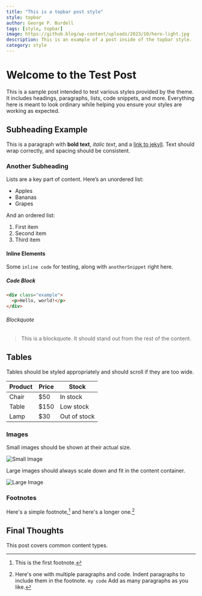 ```yaml
---
title: "This is a topbar post style"
style: topbar
author: George P. Burdell
tags: [style, topbar]
image: https://github.blog/wp-content/uploads/2023/10/hero-light.jpg
description: This is an example of a post inside of the topbar style.
category: style
---
```

# Welcome to the Test Post

This is a sample post intended to test various styles provided by the theme. It includes headings, paragraphs, lists, code snippets, and more. Everything here is meant to look ordinary while helping you ensure your styles are working as expected.

## Subheading Example

This is a paragraph with **bold text**, *italic text*, and a [link to jekyll](https://jekyllrb.com/). Text should wrap correctly, and spacing should be consistent.

### Another Subheading

Lists are a key part of content. Here’s an unordered list:

- Apples
- Bananas
- Grapes

And an ordered list:

1. First item
2. Second item
3. Third item

#### Inline Elements

Some `inline code` for testing, along with `anotherSnippet` right here.

##### Code Block

```html
<div class="example">
  <p>Hello, world!</p>
</div>
```

###### Blockquote

> This is a blockquote. It should stand out from the rest of the content.

## Tables

Tables should be styled appropriately and should scroll if they are too wide.

| Product  | Price | Stock        |
|----------|-------|--------------|
| Chair    | $50   | In stock     |
| Table    | $150  | Low stock    |
| Lamp     | $30   | Out of stock |

### Images

Small images should be shown at their actual size.

![Small Image](https://placebear.com/g/300/200)

Large images should always scale down and fit in the content container.

![Large Image](https://placebear.com/g/1200/800)

### Footnotes
Here's a simple footnote,[^1] and here's a longer one.[^2]

[^1]: This is the first footnote.

[^2]: Here's one with multiple paragraphs and code.
     Indent paragraphs to include them in the footnote.
     `my code`
     Add as many paragraphs as you like.

## Final Thoughts

This post covers common content types. 
